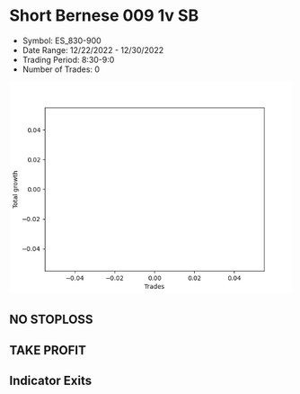 # Short Bernese 009 1v SB 
- Symbol: ES_830-900
- Date Range: 12/22/2022 - 12/30/2022
- Trading Period: 8:30-9:0
- Number of Trades: 0

![Plot](ShortBernese0091vSBES_830-900.png)
## NO STOPLOSS














## TAKE PROFIT











## Indicator Exits

